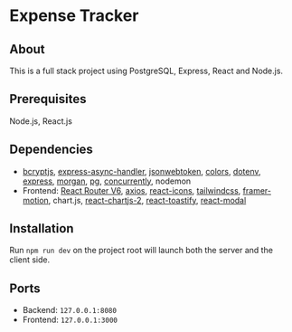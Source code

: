 # Expense Tracker

## About

This is a full stack project using PostgreSQL, Express, React and Node.js.

## Prerequisites

Node.js, React.js

## Dependencies

-   [bcryptjs](https://www.npmjs.com/package/bcryptjs), [express-async-handler](https://www.npmjs.com/package/express-async-handler), [jsonwebtoken](https://www.npmjs.com/package/jsonwebtoken), [colors](https://www.npmjs.com/package/colors), [dotenv](https://www.npmjs.com/package/dotenv), [express](https://expressjs.com/), [morgan](https://www.npmjs.com/package/morgan), [pg](https://www.npmjs.com/package/pg), [concurrently](https://www.npmjs.com/package/concurrently), nodemon
-   Frontend: [React Router V6](https://reactrouter.com/), [axios](https://axios-http.com/), [react-icons](https://react-icons.github.io/react-icons/), [tailwindcss](https://tailwindcss.com/), [framer-motion](https://www.npmjs.com/package/framer-motion), chart.js, [react-chartjs-2](https://www.npmjs.com/package/react-chartjs-2#docs), [react-toastify](https://www.npmjs.com/package/react-toastify), [react-modal](https://www.npmjs.com/package/react-modal)

## Installation

Run `npm run dev` on the project root will launch both the server and the client side.

## Ports

-   Backend: `127.0.0.1:8080`
-   Frontend: `127.0.0.1:3000`
